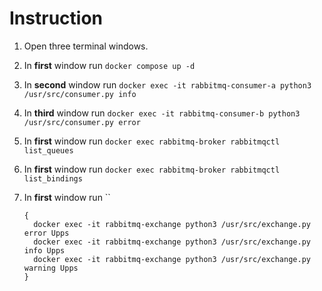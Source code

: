 # Instruction

1. Open three terminal windows.
1. In **first** window run `docker compose up -d`
1. In **second** window run `docker exec -it rabbitmq-consumer-a python3 /usr/src/consumer.py info`
1. In **third** window run `docker exec -it rabbitmq-consumer-b python3 /usr/src/consumer.py error`
1. In **first** window run `docker exec rabbitmq-broker rabbitmqctl list_queues`
1. In **first** window run `docker exec rabbitmq-broker rabbitmqctl list_bindings`
1. In **first** window run ``

    ```shell
    {
      docker exec -it rabbitmq-exchange python3 /usr/src/exchange.py error Upps
      docker exec -it rabbitmq-exchange python3 /usr/src/exchange.py info Upps
      docker exec -it rabbitmq-exchange python3 /usr/src/exchange.py warning Upps
    }
    ```
